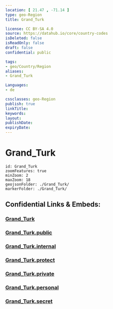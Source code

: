 ```yaml
---
location: [ 21.47 , -71.14 ] 
type: geo-Region
title: Grand_Turk

license: CC BY-SA 4.0
source: https://datahub.io/core/country-codes
isDeleted: false
isReadOnly: false
draft: false
confidential: public

tags:
- geo/Country/Region
aliases:
- Grand_Turk

Languages:
- de

cssclasses: geo-Region
publish: true
linkTitle: 
keywords: 
layout: 
publishDate: 
expiryDate: 
---
```


# Grand_Turk

```leaflet
id: Grand_Turk
zoomFeatures: true 
minZoom: 2 
maxZoom: 18
geojsonFolder: ./Grand_Turk/
markerFolder: ./Grand_Turk/
```


## Confidential Links & Embeds: 

### [Grand_Turk](/_Standards/Earth/Continent/America~Caribbean/Turks_and_Caicos~Islands/Districts~Turks_and_Caicos/Grand_Turk.md) 

### [Grand_Turk.public](/_public/Earth/Continent/America~Caribbean/Turks_and_Caicos~Islands/Districts~Turks_and_Caicos/Grand_Turk.public.md) 

### [Grand_Turk.internal](/_internal/Earth/Continent/America~Caribbean/Turks_and_Caicos~Islands/Districts~Turks_and_Caicos/Grand_Turk.internal.md) 

### [Grand_Turk.protect](/_protect/Earth/Continent/America~Caribbean/Turks_and_Caicos~Islands/Districts~Turks_and_Caicos/Grand_Turk.protect.md) 

### [Grand_Turk.private](/_private/Earth/Continent/America~Caribbean/Turks_and_Caicos~Islands/Districts~Turks_and_Caicos/Grand_Turk.private.md) 

### [Grand_Turk.personal](/_personal/Earth/Continent/America~Caribbean/Turks_and_Caicos~Islands/Districts~Turks_and_Caicos/Grand_Turk.personal.md) 

### [Grand_Turk.secret](/_secret/Earth/Continent/America~Caribbean/Turks_and_Caicos~Islands/Districts~Turks_and_Caicos/Grand_Turk.secret.md)

